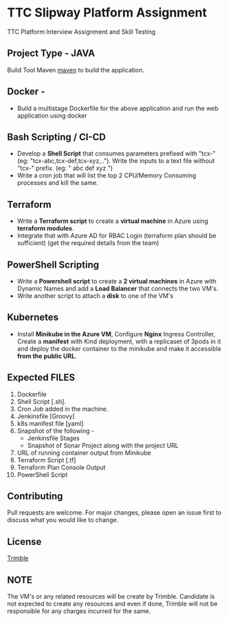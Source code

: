 # TTC Slipway Platform Assignment

TTC Platform Interview Assignment and Skill Testing

## Project Type - JAVA

Build Tool Maven [maven](https://maven.apache.org/) to build the application.

## Docker - 

- Build a multistage Dockerfile for the above application and run the web application using docker

## Bash Scripting / CI-CD

- Develop a __Shell Script__ that consumes parameters prefixed with "tcx-" (eg: "tcx-abc,tcx-def,tcx-xyz,.."). Write the inputs to a text file without "tcx-" prefix. (eg: "
abc
def
xyz
")
- Write a cron job that will list the top 2 CPU/Memory Consuming processes and kill the same.


## Terraform

- Write a __Terraform script__ to create a __virtual machine__ in Azure using __terraform modules__. 
- Integrate that with Azure AD for RBAC Login (terraform plan should be sufficient) (get the required details from the team)


## PowerShell Scripting

- Write a __Powershell script__ to create a __2 virtual machines__ in Azure with Dynamic Names and add a __Load Balancer__ that connects the two VM's. 
- Write another script to attach a __disk__ to one of the VM's


## Kubernetes

- Install __Minikube in the Azure VM__, Configure __Nginx__ Ingress Controller, Create a __manifest__ with Kind deployment, with a replicaset of 3pods in it and deploy the docker container to the minikube and make it accessible __from the public URL__.


## Expected FILES
1. Dockerfile
2. Shell Script [.sh].
3. Cron Job added in the machine.
4. Jenkinsfile [Groovy]
5. k8s manifest file [yaml]
6. Snapshot of the following - 
     - Jenkinsfile Stages
     - Snapshot of Sonar Project along with the project URL
7. URL of running container output from Minikube
8. Terraform Script [.tf]
9. Terraform Plan Console Output
10. PowerShell Script


## Contributing
Pull requests are welcome. For major changes, please open an issue first to discuss what you would like to change.


## License
[Trimble](https://www.trimble.com/)


## NOTE
The VM's or any related resources will be create by Trimble. Candidate is not expected to create any resources and even if done, Trimble will not be responsible for any charges incurred for the same.   

